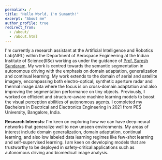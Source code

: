```yaml
---
permalink: /
title: "Hello World, I'm Sumanth!"
excerpt: "About me"
author_profile: true
redirect_from: 
  - /about/
  - /about.html
---
```


I'm currently a research assistant at the Artificial Intelligence and Robotics Lab(AIRL) within the Department of Aerospace Engineering at the Indian Institute of Science(IISc) working as  under the guidance of [Prof. Suresh Sundaram](https://scholar.google.com/citations?hl=en&user=5iAMbhMAAAAJ&view_op=list_works&sortby=pubdate). My work is centred towards the semantic segmentation in autonomous driving with the emphasis on domain adaptation, generalization and continual learning. My work extends to the domain of aerial and satellite imagery, encompassing both electro-optical, synthetic aperture radar and thermal image data where the focus is on cross-domain adaptation and also improving the segmentation performance on tiny objects. Previously, I worked on efficient and structure-aware machine learning models to boost the visual perception abilities of autonomous agents. I completed my Bachelors in Electrical and Electronics Engineering in 2021 from PES University, Bangalore, India.

**Research Interests**: I'm keen on exploring how we can have deep neural networks that generalize well to new unseen environments. My areas of interest include domain generalization, domain adaptation, continual learning, and also low labeled data learning regimes like few-shot learning and self-supervised learning. I am keen on developing models that are trustworthy to be deployed in safety-critical applications such as autonomous driving and biomedical image analysis.

